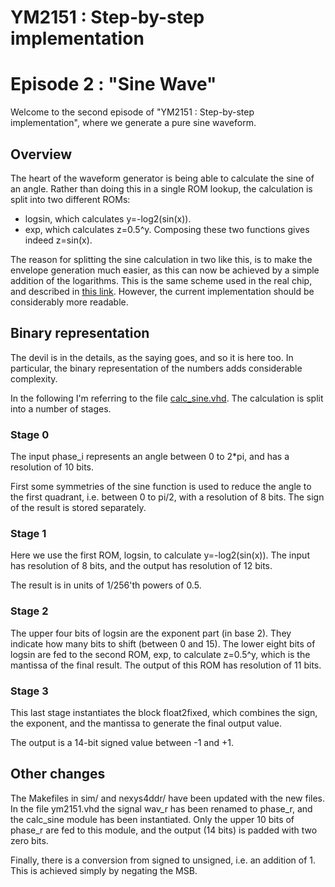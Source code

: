 # YM2151 : Step-by-step implementation
# Episode 2 : "Sine Wave"

Welcome to the second episode of "YM2151 : Step-by-step implementation", where
we generate a pure sine waveform.

## Overview
The heart of the waveform generator is being able to calculate the sine of an
angle. Rather than doing this in a single ROM lookup, the calculation is split
into two different ROMs:
* logsin, which calculates y=-log2(sin(x)).
* exp, which calculates z=0.5^y.
Composing these two functions gives indeed z=sin(x).

The reason for splitting the sine calculation in two like this, is to make the
envelope generation much easier, as this can now be achieved by a simple
addition of the logarithms.  This is the same scheme used in the real chip, and
described in [this
link](https://github.com/sauraen/YM2612/blob/master/Source/operator.vhd).
However, the current implementation should be considerably more readable.

## Binary representation
The devil is in the details, as the saying goes, and so it is here too. In
particular, the binary representation of the numbers adds considerable
complexity.

In the following I'm referring to the file
[calc\_sine.vhd](src/calc\_sine.vhd). The calculation is split into a number of
stages.

### Stage 0
The input phase\_i represents an angle between 0 to 2\*pi, and has a resolution
of 10 bits.

First some symmetries of the sine function is used to reduce the angle to the
first quadrant, i.e. between 0 to pi/2, with a resolution of 8 bits. The sign
of the result is stored separately.

### Stage 1
Here we use the first ROM, logsin, to calculate y=-log2(sin(x)). The input has
resolution of 8 bits, and the output has resolution of 12 bits.

The result is in units of 1/256'th powers of 0.5.

### Stage 2
The upper four bits of logsin are the exponent part (in base 2).  They indicate
how many bits to shift (between 0 and 15).  The lower eight bits of logsin are
fed to the second ROM, exp, to calculate z=0.5^y, which is the mantissa of the
final result.  The output of this ROM has resolution of 11 bits.

### Stage 3
This last stage instantiates the block float2fixed, which combines the sign,
the exponent, and the mantissa to generate the final output value.

The output is a 14-bit signed value between -1 and +1.

## Other changes
The Makefiles in sim/ and nexys4ddr/ have been updated with the new files.  In
the file ym2151.vhd the signal wav\_r has been renamed to phase\_r, and the
calc\_sine module has been instantiated. Only the upper 10 bits of phase\_r are
fed to this module, and the output (14 bits) is padded with two zero bits.

Finally, there is a conversion from signed to unsigned, i.e. an addition of 1.
This is achieved simply by negating the MSB.

